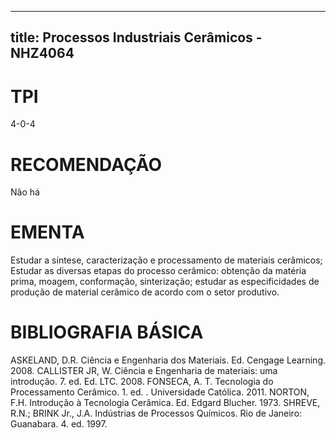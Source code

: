 
---
title: Processos Industriais Cerâmicos - NHZ4064 
---

# TPI

4-0-4

# RECOMENDAÇÃO

Não há

# EMENTA

Estudar a síntese, caracterização e processamento de materiais cerâmicos; Estudar as diversas etapas do processo cerâmico: obtenção da matéria prima, moagem, conformação, sinterização; estudar as especificidades de produção de material cerâmico de acordo com o setor produtivo.

# BIBLIOGRAFIA BÁSICA

ASKELAND, D.R. Ciência e Engenharia dos Materiais. Ed. Cengage Learning. 2008.
CALLISTER JR, W. Ciência e Engenharia de materiais: uma introdução. 7. ed. Ed. LTC. 2008.
FONSECA, A. T. Tecnologia do Processamento Cerâmico. 1. ed. . Universidade Católica. 2011.
NORTON, F.H. Introdução à Tecnologia Cerâmica. Ed. Edgard Blucher. 1973.
SHREVE, R.N.; BRINK Jr., J.A. Indústrias de Processos Químicos. Rio de Janeiro: Guanabara. 4. ed. 1997.
        